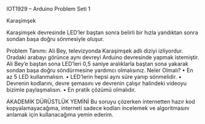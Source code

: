 IOT1929 – Arduino Problem Seti 1

Karaşimşek 

Karaşimşek devresinde LED’ler baştan sonra belirli bir hızla yandıktan sonra sondan başa doğru sönmesiyle oluşur.

Problem Tanımı:
Ali Bey, televizyonda Karaşimşek adlı diziyi izliyordur. Oradaki arabayı görünce aynı devreyi Arduino devresinde yapmak istemiştir. Ali Bey’e baştan sona LED’leri 0,5 saniye aralıklarla baştan sona yakarak sondan başa doğru söndürmesine yardımcı olmalısınız.
Neler Olmalı?
•	En az 5 LED kullanmalısın.
•	LED’lerin hepsi aynı süre yanıp sönmelidir.
•	Devrenin kodlarını, devre şemasını ve devrenin çalışır halindeki videoyu bizimle paylaşmalısın.
•	En pratik çözümü olmalıdır.

AKADEMİK DÜRÜSTLÜK YEMİNİ
Bu soruyu çözerken internetten hazır kod kopyalamayacağıma, interneti sadece kodları incelemek ve algoritmasını anlamak için kullanacağıma yemin ederim.
